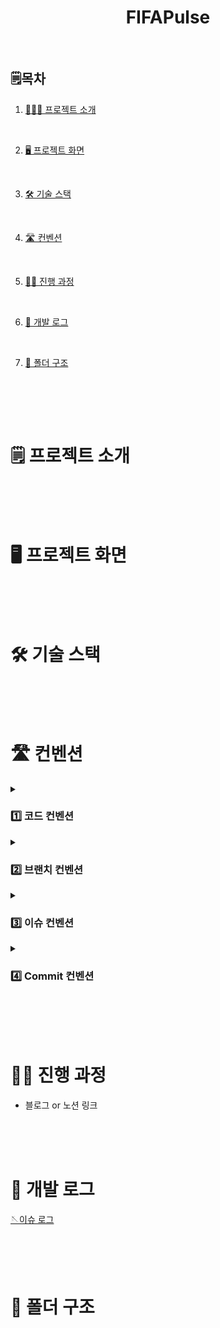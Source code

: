 <div align='center'>
    <h1>FIFAPulse</h1>
</div>
<br>


## 🗒️목차

1. [👨🏻‍💻 프로젝트 소개](#%EF%B8%8F-프로젝트-소개)

<br>

2. [🖥️ 프로젝트 화면](#%EF%B8%8F-프로젝트-소개)

<br>

3. [🛠️ 기술 스택](#%EF%B8%8F-프로젝트-소개)

<br>

4. [🛣️ 컨벤션](#%EF%B8%8F-프로젝트-소개)

<br>

5. [🏃🏻 진행 과정](#%EF%B8%8F-프로젝트-소개)

<br>

6. [💬 개발 로그](#%EF%B8%8F-프로젝트-소개)

<br>

7. [📁 폴더 구조](#%EF%B8%8F-프로젝트-소개)

<br>


<br><br>

# 🗒️ 프로젝트 소개

<br><br><br>

# 🖥️ 프로젝트 화면

<br><br><br>

# 🛠️ 기술 스택

<br><br><br>

# 🛣️ 컨벤션

<details><summary><h3>1️⃣ 코드 컨벤션</h3></summary>
<div markdown="1">

    ✔️Airbnb

    - Airbnb Eslint를 따릅니다.
    
</details>    

<details><summary><h3>2️⃣ 브랜치 컨벤션</h3></summary>
<div markdown="1">

    ✔️GitHub Flow를 따릅니다

    🔹main
      - 배포가 가능한 상태의 브랜치입니다

    🔹dev 
      - 최신 상태를 유지하는 브랜치 입니다
        이슈 단위 기능이 완료될 때마다 main에 merge 합니다
    
    🔹dev #이슈번호
      - 각 이슈별 기능을 구현하는 브랜치 입니다
        해당 이슈 구현이 완료되면 dev에 merge하며 이 브랜치들은 삭제됩니다

</details>


<details><summary><h3>3️⃣ 이슈 컨벤션</h3></summary>
<div markdown="1">


    ✔️ 기능 구현
    
    - [Feat] : # 이슈번호 , 제목(최대한 자세히)

        1. 구현 기능

        2. 진행 사항

        3. 참고 사항


    ✔️ 리팩토링
    
    - [Refactor] : # 이슈번호 , 제목(최대한 자세히)
    
        1. 개선 사항

        2. 진행 상황

        3. 참고 사항
    

    ✔️ 버그 픽스
    
    - [BUG] : # 이슈번호 , 제목(최대한 자세히)
    
        1. 문제점

        2. 수정 사항

        3. 배운 점
    

    ✔️ DOCS 문서 작성
    
    - [DOCS] : # 이슈번호 , 제목

        1. 작성 사항

    
</details>

<details><summary><h3>4️⃣ Commit 컨벤션</h3></summary>
<div markdown="1">

<br>

✔️ Gitmoji 사용

<br>

-   FEAT : 새로운 기능을 추가할 경우

<br>

-   FIX: 버그를 고친 경우

<br>

-   DOCS: 문서 수정 (README.md 작성)

<br>

-   DESIGN : CSS 등 사용자 UI 디자인 변경

<br>

-   STYLE: 코드 포맷 변경( 오타 수정 , 탭 사이즈 변경 , 변수명 변경 등… )

<br>

-   REFACTOR: 코드 리펙토링

<br>

-   TEST: 테스트 코트, 테스트 코드 리팩토링

<br>

-   CHORE: 빌드 업무 수정, 패키지 매니저 수정( package.json 수정 , .gitignore 수정 , 모듈 변경)

<br>

-  (폴더 구조 변경에 대한 사항은 기록하지 않습니다)

<br>


</details>


<br><br><br>

# 🏃🏻 진행 과정

 - 블로그 or 노션 링크

<br><br><br>

# 💬 개발 로그

[🪡이슈 로그](https://github.com/minh0518/FIFAPulse/issues?q=is%3Aissue+is%3Aclosed)

<br><br><br>

# 📁 폴더 구조

<br><br><br>
